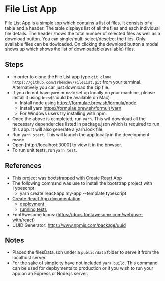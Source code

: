 # File List App
  File List App is a simple app which contains a list of files. It consists of a table and a header. The table displays list of all the files and each individual file details. The header shows the total number of selected files as well as a download button. You can single/multi select/deselect the files. Only available files can be dowloaded. On clicking the download button a modal shows up which shows the list of downloadable(available) files.

## Steps 
- In order to clone the File List app type `git clone https://github.com/srhemdev/FileList.git` from your terminal. Alternatively you can just download the zip file.
- If you do not have `yarn` or `node` set up locally on your machine, please install it using `brew`(should be available on Mac). 
  - Install node using https://formulae.brew.sh/formula/node. 
  - Install yarn https://formulae.brew.sh/formula/yarn
  - For Windows users try installing with npm.
- Once the above is completed, run `yarn`. This will download all the necessary dependencies listed in package.json which is required to run this app. It will also generate a yarn.lock file.
- Run `yarn start`. This will launch the app locally in the development mode.
- Open [http://localhost:3000] to view it in the browser.
- To run unit tests, run `yarn test`.

## References
- This project was bootstrapped with [Create React App](https://github.com/facebook/create-react-app)
- The following command was use to install the bootstrap project with Typescript
  - yarn create react-app my-app --template typescript
- [Create React App documentation](https://facebook.github.io/create-react-app/docs/getting-started).
  - [deployment](https://facebook.github.io/create-react-app/docs/deployment)
  - [running tests](https://facebook.github.io/create-react-app/docs/running-tests) 
- FontAwesome Icons: (https://docs.fontawesome.com/web/use-with/react)
- UUID Generator: https://www.npmjs.com/package/uuid

## Notes
- Placed the filesData.json under a `public/data` folder to serve it from the localhost server.
- For the sake of simplicity have not included `yarn build`. This command can be used for deployments to production or if you wish to run your app on an Express or Node.js server.
